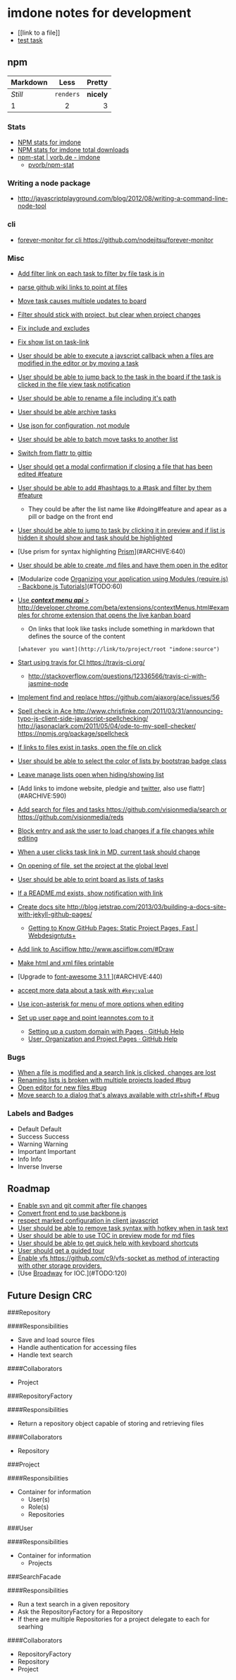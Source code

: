 imdone notes for development
==========
- [[link to a file]]
- [test task](#ARCHIVE:880)
## npm

Markdown | Less | Pretty
--- | :---: | ---:
*Still* | `renders` | **nicely**
1 | 2 | 3

### Stats  
- [NPM stats for imdone](http://isaacs.iriscouch.com/downloads/_design/app/_view/pkg?group_level=3&end_key=[%22imdone%22]&start_key=[%22imdone%22,{}]&descending=true)
- [NPM stats for imdone total downloads](http://isaacs.iriscouch.com/downloads/_design/app/_view/pkg?group_level=1&start_key=["imdone"]&end_key=["imdone",{}])
- [npm-stat | vorb.de - imdone](http://npm-stat.vorb.de/charts.html?package=imdone)
    - [pvorb/npm-stat](https://github.com/pvorb/npm-stat)

### Writing a node package
- <http://javascriptplayground.com/blog/2012/08/writing-a-command-line-node-tool>

### cli
- [forever-monitor for cli <https://github.com/nodejitsu/forever-monitor>](#ARCHIVE:800)

### Misc
- [Add filter link on each task to filter by file task is in](#ARCHIVE:390)
- [parse github wiki links to point at files](#ARCHIVE:530)
- [Move task causes multiple updates to board](#ARCHIVE:540)
- [Filter should stick with project, but clear when project changes](#ARCHIVE:480)
- [Fix include and excludes](#ARCHIVE:520)
- [Fix show list on task-link](#ARCHIVE:570) 
- [User should be able to execute a javscript callback when a files are modified in the editor or by moving a task](#ARCHIVE:510)
- [User should be able to jump back to the task in the board if the task is clicked in the file view task notification](#ARCHIVE:550)
- [User should be able to rename a file including it's path](#PLANNING:150)
- [User should be able archive tasks](#ARCHIVE:350)
- [Use json for configuration, not module](#DONE:0)
- [User should be able to batch move tasks to another list](#ARCHIVE:360)
- [Switch from flattr to gittip](#ARCHIVE:500)
- [User should get a modal confirmation if closing a file that has been edited #feature](#ARCHIVE:610)
- [User should be able to add #hashtags to a #task and filter by them #feature](#TODO:130)
    - They could be after the list name like #doing#feature and apear as a pill or badge on the front end
- [User should be able to jump to task by clicking it in preview and if list is hidden it should show and task should be highlighted](#ARCHIVE:600)
- [Use prism for syntax highlighting [Prism](http://prismjs.com/)](#ARCHIVE:640)
- [User should be able to create .md files and have them open in the editor](#ARCHIVE:410)
- [Modularize code [Organizing your application using Modules (require.js) - Backbone.js Tutorials](http://backbonetutorials.com/organizing-backbone-using-modules/)](#TODO:60)
- [Use ***context menu api*** > <http://developer.chrome.com/beta/extensions/contextMenus.html#examples> for chrome extension that opens the live kanban board](#TODO:150)
	- On links that look like tasks include something in markdown that defines the source of the content

	`[whatever you want](http://link/to/project/root "imdone:source")`

- [Start using travis for CI <https://travis-ci.org/>](#ARCHIVE:490)
    - <http://stackoverflow.com/questions/12336566/travis-ci-with-jasmine-node>
- [Implement find and replace <https://github.com/ajaxorg/ace/issues/56>](#TODO:140)
- [Spell check in Ace <http://www.chrisfinke.com/2011/03/31/announcing-typo-js-client-side-javascript-spellchecking/> <http://jasonaclark.com/2011/05/04/ode-to-my-spell-checker/> <https://npmjs.org/package/spellcheck>](#TODO:80)
- [If links to files exist in tasks, open the file on click](#ARCHIVE:700)
- [User should be able to select the color of lists by bootstrap badge class](#TODO:110)
- [Leave manage lists open when hiding/showing list](#ARCHIVE:860)
- [Add links to imdone website, pledgie and [twitter](https://twitter.com/about/resources/buttons#tweet), also use flattr](#ARCHIVE:590)
- [Add search for files and tasks <https://github.com/visionmedia/search> or <https://github.com/visionmedia/reds>](#ARCHIVE:660)
- [Block entry and ask the user to load changes if a file changes while editing](#TODO:90)
- [When a user clicks task link in MD, current task should change](#ARCHIVE:580)
- [On opening of file, set the project at the global level](#ARCHIVE:370)
- [User should be able to print board as lists of tasks](#ARCHIVE:670)
- [If a README.md exists, show notification with link](#ARCHIVE:720)
- [Create docs site <http://blog.jetstrap.com/2013/03/building-a-docs-site-with-jekyll-github-pages/>](#ARCHIVE:630)
    - [Getting to Know GitHub Pages: Static Project Pages, Fast | Webdesigntuts+](http://webdesign.tutsplus.com/tutorials/applications/getting-to-know-github-pages-static-project-pages-fast/) 
- [Add link to Asciiflow <http://www.asciiflow.com/#Draw>](#TODO:70)
- [Make html and xml files printable](#ARCHIVE:680)
- [Upgrade to [font-awesome 3.1.1 ](http://fortawesome.github.io/Font-Awesome/icons/)](#ARCHIVE:440)
- [accept more data about a task with `#key:value`](#PLANNING:180)
- [Use icon-asterisk for menu of more options when editing](#PLANNING:210)
- [Set up user page and point leannotes.com to it](#ARCHIVE:470)
    - [Setting up a custom domain with Pages · GitHub Help](https://help.github.com/articles/setting-up-a-custom-domain-with-pages)
    - [User, Organization and Project Pages · GitHub Help](https://help.github.com/articles/user-organization-and-project-pages)
### Bugs
- [When a file is modified and a search link is clicked, changes are lost](#ARCHIVE:400)
- [Renaming lists is broken with multiple projects loaded #bug](#ARCHIVE:810)
- [Open editor for new files #bug](#ARCHIVE:450) 
- [Move search to a dialog that's always available with ctrl+shift+f #bug](#ARCHIVE:650)

### Labels and Badges
- Default <span class="label">Default</span>
- Success <span class="label label-success">Success</span>
- Warning <span class="label label-warning">Warning</span>
- Important	<span class="label label-important">Important</span>
- Info <span class="label label-info">Info</span>
- Inverse <span class="label label-inverse">Inverse</span>

Roadmap
----
- [Enable svn and git commit after file changes](#ARCHIVE:430)
- [Convert front end to use backbone.js](#TODO:100)
- [respect marked configuration in client javascript](#TODO:170)
- [User should be able to remove task syntax with hotkey when in task text](#PLANNING:160)
- [User should be able to use TOC in preview mode for md files](#ARCHIVE:620)
- [User should be able to get quick help with keyboard shortcuts](#PLANNING:220)
- [User should get a guided tour](#TODO:160)
- [Enable vfs <https://github.com/c9/vfs-socket> as method of interacting with other storage providers.](#ARCHIVE:460)
- [Use [Broadway](https://npmjs.org/package/broadway) for IOC.](#TODO:120)

Future Design CRC
----

###Repository

####Responsibilities
- Save and load source files
- Handle authentication for accessing files
- Handle text search

####Collaborators
- Project

###RepositoryFactory

####Responsibilities
- Return a repository object capable of storing and retrieving files

####Collaborators
- Repository

###Project

####Responsibilities
- Container for information
    - User(s)
    - Role(s)
    - Repositories

###User

####Responsibilities
- Container for information
    - Projects

###SearchFacade

####Responsibilities
- Run a text search in a given repository
- Ask the RepositoryFactory for a Repository
- If there are multiple Repositories for a project delegate to each for searhing

####Collaborators
- RepositoryFactory
- Repository
- Project









